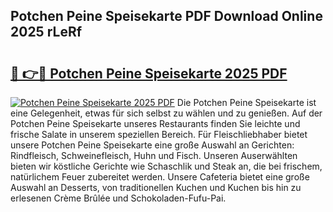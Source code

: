 ## Potchen Peine Speisekarte PDF Download Online 2025 rLeRf

# <h2><a href="http://gc8dyev.nevu.top/?p=Potchen+Peine+Speisekarte">🔗 👉🔴 Potchen Peine Speisekarte 2025 PDF</a></h2>

[![Potchen Peine Speisekarte 2025 PDF](https://i.imgur.com/dBaPXMq.png)](http://gc8dyev.nevu.top/?p=Potchen+Peine+Speisekarte)
Die Potchen Peine Speisekarte ist eine Gelegenheit, etwas für sich selbst zu wählen und zu genießen. Auf der Potchen Peine Speisekarte unseres Restaurants finden Sie leichte und frische Salate in unserem speziellen Bereich. Für Fleischliebhaber bietet unsere Potchen Peine Speisekarte eine große Auswahl an Gerichten: Rindfleisch, Schweinefleisch, Huhn und Fisch. Unseren Auserwählten bieten wir köstliche Gerichte wie Schaschlik und Steak an, die bei frischem, natürlichem Feuer zubereitet werden. Unsere Cafeteria bietet eine große Auswahl an Desserts, von traditionellen Kuchen und Kuchen bis hin zu erlesenen Crème Brûlée und Schokoladen-Fufu-Pai.
